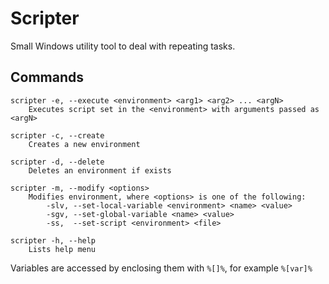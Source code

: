 # Scripter
Small Windows utility tool to deal with repeating tasks.
## Commands
```
scripter -e, --execute <environment> <arg1> <arg2> ... <argN>
    Executes script set in the <environment> with arguments passed as <argN>

scripter -c, --create
    Creates a new environment

scripter -d, --delete
    Deletes an environment if exists

scripter -m, --modify <options>
    Modifies environment, where <options> is one of the following:
        -slv, --set-local-variable <environment> <name> <value>
        -sgv, --set-global-variable <name> <value>
        -ss,  --set-script <environment> <file>

scripter -h, --help
    Lists help menu
```

Variables are accessed by enclosing them with `%[]%`, for example `%[var]%`
